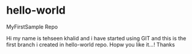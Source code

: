 # hello-world
MyFirstSample Repo

Hi my name is tehseen khalid and i have started using GIT and this is the first branch i created in hello-world repo.
Hopw you like it...!
Thanks
